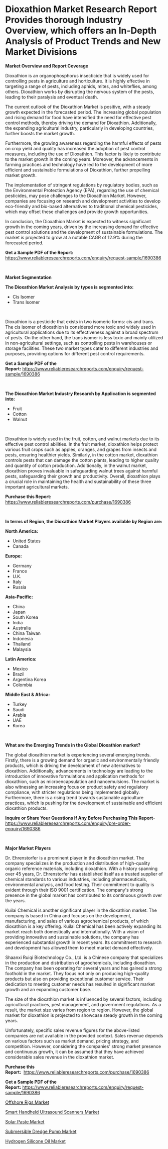 <p><h1>Dioxathion Market Research Report Provides thorough Industry Overview, which offers an In-Depth Analysis of Product Trends and New Market Divisions</h1></p><p><strong>Market Overview and Report Coverage</strong></p>
<p><p>Dioxathion is an organophosphorus insecticide that is widely used for controlling pests in agriculture and horticulture. It is highly effective in targeting a range of pests, including aphids, mites, and whiteflies, among others. Dioxathion works by disrupting the nervous system of the pests, leading to their paralysis and eventual death.</p><p>The current outlook of the Dioxathion Market is positive, with a steady growth expected in the forecasted period. The increasing global population and rising demand for food have intensified the need for effective pest control methods, thereby driving the demand for Dioxathion. Additionally, the expanding agricultural industry, particularly in developing countries, further boosts the market growth.</p><p>Furthermore, the growing awareness regarding the harmful effects of pests on crop yield and quality has increased the adoption of pest control measures, including the use of Dioxathion. This factor is likely to contribute to the market growth in the coming years. Moreover, the advancements in farming practices and technology have led to the development of more efficient and sustainable formulations of Dioxathion, further propelling market growth.</p><p>The implementation of stringent regulations by regulatory bodies, such as the Environmental Protection Agency (EPA), regarding the use of chemical pesticides, may pose challenges to the Dioxathion Market. However, companies are focusing on research and development activities to develop eco-friendly and bio-based alternatives to traditional chemical pesticides, which may offset these challenges and provide growth opportunities.</p><p>In conclusion, the Dioxathion Market is expected to witness significant growth in the coming years, driven by the increasing demand for effective pest control solutions and the development of sustainable formulations. The market is projected to grow at a notable CAGR of 12.9% during the forecasted period.</p></p>
<p><strong>Get a Sample PDF of the Report:</strong> <a href="https://www.reliableresearchreports.com/enquiry/request-sample/1690386">https://www.reliableresearchreports.com/enquiry/request-sample/1690386</a></p>
<p>&nbsp;</p>
<p><strong>Market Segmentation</strong></p>
<p><strong>The Dioxathion Market Analysis by types is segmented into:</strong></p>
<p><ul><li>Cis Isomer</li><li>Trans Isomer</li></ul></p>
<p>&nbsp;</p>
<p><p>Dioxathion is a pesticide that exists in two isomeric forms: cis and trans. The cis isomer of dioxathion is considered more toxic and widely used in agricultural applications due to its effectiveness against a broad spectrum of pests. On the other hand, the trans isomer is less toxic and mainly utilized in non-agricultural settings, such as controlling pests in warehouses or storage facilities. These two market types cater to different industries and purposes, providing options for different pest control requirements.</p></p>
<p><strong>Get a Sample PDF of the Report:</strong>&nbsp;<a href="https://www.reliableresearchreports.com/enquiry/request-sample/1690386">https://www.reliableresearchreports.com/enquiry/request-sample/1690386</a></p>
<p>&nbsp;</p>
<p><strong>The Dioxathion Market Industry Research by Application is segmented into:</strong></p>
<p><ul><li>Fruit</li><li>Cotton</li><li>Walnut</li></ul></p>
<p>&nbsp;</p>
<p><p>Dioxathion is widely used in the fruit, cotton, and walnut markets due to its effective pest control abilities. In the fruit market, dioxathion helps protect various fruit crops such as apples, oranges, and grapes from insects and pests, ensuring healthier yields. Similarly, in the cotton market, dioxathion controls pests that can damage the cotton plants, leading to higher quality and quantity of cotton production. Additionally, in the walnut market, dioxathion proves invaluable in safeguarding walnut trees against harmful pests, safeguarding their growth and productivity. Overall, dioxathion plays a crucial role in maintaining the health and sustainability of these three important agricultural markets.</p></p>
<p><strong>Purchase this Report:</strong>&nbsp; <a href="https://www.reliableresearchreports.com/purchase/1690386">https://www.reliableresearchreports.com/purchase/1690386</a></p>
<p>&nbsp;</p>
<p><strong>In terms of Region, the Dioxathion Market Players available by Region are:</strong></p>
<p>
    <p> <strong> North America: </strong>
        <ul>
            <li>United States</li>
            <li>Canada</li>
        </ul>
        </p> 
    <p> <strong> Europe: </strong>
        <ul>
            <li>Germany</li>
            <li>France</li>
            <li>U.K.</li>
            <li>Italy</li>
            <li>Russia</li>
        </ul>
        </p> 
    <p> <strong> Asia-Pacific: </strong>
        <ul>
            <li>China</li>
            <li>Japan</li>
            <li>South Korea</li>
            <li>India</li>
            <li>Australia</li>
            <li>China Taiwan</li>
            <li>Indonesia</li>
            <li>Thailand</li>
            <li>Malaysia</li>
        </ul>
        </p> 
    <p> <strong> Latin America: </strong>
        <ul>
            <li>Mexico</li>
            <li>Brazil</li>
            <li>Argentina Korea</li>
            <li>Colombia</li>
        </ul>
        </p> 
    <p> <strong> Middle East & Africa: </strong>
        <ul>
            <li>Turkey</li>
            <li>Saudi</li>
            <li>Arabia</li>
            <li>UAE</li>
            <li>Korea</li>
        </ul>
    </p>
    </p>
<p>&nbsp;</p>
<p><strong>What are the Emerging Trends in the Global Dioxathion market?</strong></p>
<p><p>The global dioxathion market is experiencing several emerging trends. Firstly, there is a growing demand for organic and environmentally friendly products, which is driving the development of new alternatives to dioxathion. Additionally, advancements in technology are leading to the introduction of innovative formulations and application methods for dioxathion, such as microencapsulation and nanoemulsions. The market is also witnessing an increasing focus on product safety and regulatory compliance, with stricter regulations being implemented globally. Furthermore, there is a rising trend towards sustainable agriculture practices, which is pushing for the development of sustainable and efficient dioxathion products.</p></p>
<p><strong>Inquire or Share Your Questions If Any Before Purchasing This Report</strong>- <a href="https://www.reliableresearchreports.com/enquiry/pre-order-enquiry/1690386">https://www.reliableresearchreports.com/enquiry/pre-order-enquiry/1690386</a></p>
<p>&nbsp;</p>
<p><strong>Major Market Players</strong></p>
<p><p>Dr. Ehrenstorfer is a prominent player in the dioxathion market. The company specializes in the production and distribution of high-quality organic reference materials, including dioxathion. With a history spanning over 45 years, Dr. Ehrenstorfer has established itself as a trusted supplier of chemical standards to various industries, including pharmaceuticals, environmental analysis, and food testing. Their commitment to quality is evident through their ISO 9001 certification. The company's strong presence in the global market has contributed to its continuous growth over the years.</p><p>Kuilai Chemical is another significant player in the dioxathion market. The company is based in China and focuses on the development, manufacturing, and sales of various agrochemical products, of which dioxathion is a key offering. Kuilai Chemical has been actively expanding its market reach both domestically and internationally. With a vision of providing innovative and sustainable solutions, the company has experienced substantial growth in recent years. Its commitment to research and development has allowed them to meet market demand effectively.</p><p>Shaanxi Ruiqi Biotechnology Co., Ltd. is a Chinese company that specializes in the production and distribution of agrochemicals, including dioxathion. The company has been operating for several years and has gained a strong foothold in the market. They focus not only on producing high-quality products but also on providing exceptional customer service. Their dedication to meeting customer needs has resulted in significant market growth and an expanding customer base.</p><p>The size of the dioxathion market is influenced by several factors, including agricultural practices, pest management, and government regulations. As a result, the market size varies from region to region. However, the global market for dioxathion is projected to showcase steady growth in the coming years.</p><p>Unfortunately, specific sales revenue figures for the above-listed companies are not available in the provided context. Sales revenue depends on various factors such as market demand, pricing strategy, and competition. However, considering the companies' strong market presence and continuous growth, it can be assumed that they have achieved considerable sales revenue in the dioxathion market.</p></p>
<p><strong>Purchase this Report:</strong>&nbsp;&nbsp;<a href="https://www.reliableresearchreports.com/purchase/1690386">https://www.reliableresearchreports.com/purchase/1690386</a></p>
<p></p>
<p><strong>Get a Sample PDF of the Report:</strong>&nbsp;<a href="https://www.reliableresearchreports.com/enquiry/request-sample/1690386">https://www.reliableresearchreports.com/enquiry/request-sample/1690386</a></p>
<p><p><a href="https://medium.com/@donaldmendez2018/offshore-rigs-nbsp-market-focuses-on-market-share-size-and-projected-forecast-till-2030-5c40b5d34baf">Offshore Rigs Market</a></p><p><a href="https://www.linkedin.com/pulse/smart-handheld-ultrasound-scanners-market-research-report/">Smart Handheld Ultrasound Scanners Market</a></p><p><a href="https://medium.com/@kennethjensen27/solar-paste-market-trends-forecast-and-competitive-analysis-to-2030-f4d98ccc1fe9">Solar Paste Market</a></p><p><a href="https://www.linkedin.com/pulse/submersible-dredge-pump-market-share-amp-new-trends-analysis/">Submersible Dredge Pump Market</a></p><p><a href="https://github.com/kholmovskayalyudmila/Market-Research-Report-List-1/blob/main/hydrogen-silicone-oil-market.md">Hydrogen Silicone Oil Market</a></p></p>